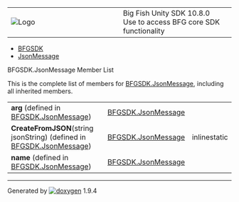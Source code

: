 <table>
<colgroup>
<col style="width: 50%" />
<col style="width: 50%" />
</colgroup>
<tbody>
<tr class="odd">
<td><img src="Icon-100.png" alt="Logo" /></td>
<td><div id="projectname">
Big Fish Unity SDK<span id="projectnumber"> 10.8.0</span>
</div>
<div id="projectbrief">
Use to access BFG core SDK functionality
</div></td>
</tr>
</tbody>
</table>

  - [BFGSDK](namespace_b_f_g_s_d_k.html)
  - [JsonMessage](class_b_f_g_s_d_k_1_1_json_message.html)

BFGSDK.JsonMessage Member List

This is the complete list of members for
[BFGSDK.JsonMessage](class_b_f_g_s_d_k_1_1_json_message.html), including
all inherited members.

|                                                                                                                  |                                                               |              |
| ---------------------------------------------------------------------------------------------------------------- | ------------------------------------------------------------- | ------------ |
| **arg** (defined in [BFGSDK.JsonMessage](class_b_f_g_s_d_k_1_1_json_message.html))                               | [BFGSDK.JsonMessage](class_b_f_g_s_d_k_1_1_json_message.html) |              |
| **CreateFromJSON**(string jsonString) (defined in [BFGSDK.JsonMessage](class_b_f_g_s_d_k_1_1_json_message.html)) | [BFGSDK.JsonMessage](class_b_f_g_s_d_k_1_1_json_message.html) | inlinestatic |
| **name** (defined in [BFGSDK.JsonMessage](class_b_f_g_s_d_k_1_1_json_message.html))                              | [BFGSDK.JsonMessage](class_b_f_g_s_d_k_1_1_json_message.html) |              |

-----

Generated
by [![doxygen](doxygen.svg)](https://www.doxygen.org/index.html) 1.9.4
